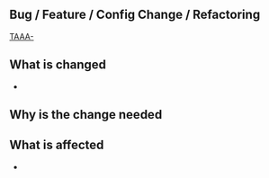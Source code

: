 ## Bug / Feature / Config Change / Refactoring

[TAAA-](https://interbe.atlassian.net/browse/TAAA-)

## What is changed

- 

## Why is the change needed



## What is affected

- 
